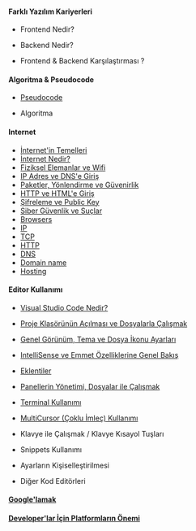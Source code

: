 
#### Farklı Yazılım Kariyerleri

- Frontend Nedir?

- Backend Nedir?

- Frontend & Backend Karşılaştırması ?

  

#### Algoritma & Pseudocode

- [Pseudocode](pseudocode/)

- Algoritma

  

#### Internet

- [İnternet'in Temelleri](internet/)
- [İnternet Nedir?](internet-nedir/)
- [Fiziksel Elemanlar ve Wifi](fiziksel-elemanlar/)
- [IP Adres ve DNS'e Giriş](ipadres-dns-giris/)
- [Paketler, Yönlendirme ve Güvenirlik](paketler-yonlendirmeler/)
- [HTTP ve HTML'e Giriş](http-html-giris)
- [Şifreleme ve Public Key](internet-sifreleme/)
- [Siber Güvenlik ve Suçlar](siber-guvenlik/)
- [Browsers](Browsers/)
- [IP](IP/)
- [TCP](TCP/)
- [HTTP](http/)
- [DNS](DNS/)
- [Domain name](domain-name/)
- [Hosting](hosting/)



#### Editor Kullanımı

- [Visual Studio Code Nedir?](visual-studio-code-nedir/)

- [Proje Klasörünün Açılması ve Dosyalarla Çalışmak](vs-dosyalarla-calismak)

- [Genel Görünüm, Tema ve Dosya İkonu Ayarları](vs-genelgorunum/)

- [IntelliSense ve Emmet Özelliklerine Genel Bakış](vs-intellisence-emmet)

- [Eklentiler](vs-eklentiler)

- [Panellerin Yönetimi, Dosyalar ile Çalışmak](vs-panellerinyonetimi)

- [Terminal Kullanımı](terminal-kullanimi/)

- [MultiCursor (Çoklu İmleç) Kullanımı](vs-coklu-imlec)

- Klavye ile Çalışmak / Klavye Kısayol Tuşları

- Snippets Kullanımı

- Ayarların Kişiselleştirilmesi

- Diğer Kod Editörleri

  

#### [Google'lamak](google/)




#### [Developer'lar İçin Platformların Önemi](platformların-önemi/)



